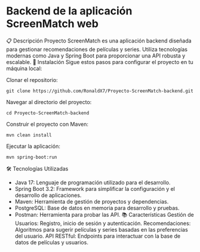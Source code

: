 
# Backend de la aplicación ScreenMatch web

📋 Descripción
Proyecto ScreenMatch es una aplicación backend diseñada para gestionar recomendaciones de películas y series. Utiliza tecnologías modernas como Java y Spring Boot para proporcionar una API robusta y escalable.
🚀 Instalación
Sigue estos pasos para configurar el proyecto en tu máquina local:

Clonar el repositorio:

```git clone https://github.com/RonaldX7/Proyecto-ScreenMatch-backend.git```

Navegar al directorio del proyecto:

```cd Proyecto-ScreenMatch-backend```

Construir el proyecto con Maven:

```mvn clean install```

Ejecutar la aplicación:

```mvn spring-boot:run```

🛠️ Tecnologías Utilizadas
- Java 17: Lenguaje de programación utilizado para el desarrollo.
- Spring Boot 3.2: Framework para simplificar la configuración y el desarrollo de aplicaciones.
- Maven: Herramienta de gestión de proyectos y dependencias.
- PostgreSQL: Base de datos en memoria para desarrollo y pruebas.
- Postman: Herramienta para probar las API.
📚 Características
Gestión de Usuarios: Registro, inicio de sesión y autenticación.
Recomendaciones: Algoritmos para sugerir películas y series basadas en las preferencias del usuario.
API RESTful: Endpoints para interactuar con la base de datos de películas y usuarios.

